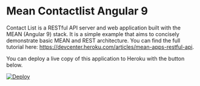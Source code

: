 
# Mean Contactlist Angular 9

Contact List is a RESTful API server and web application built with the MEAN (Angular 9) stack. It is a simple example that aims to concisely demonstrate basic MEAN and REST architecture. You can find the full tutorial here: https://devcenter.heroku.com/articles/mean-apps-restful-api.   

You can deploy a live copy of this application to Heroku with the button below.

[![Deploy](https://www.herokucdn.com/deploy/button.png)](https://github.com/sethstevenson/mean-contactlist-angular2)
